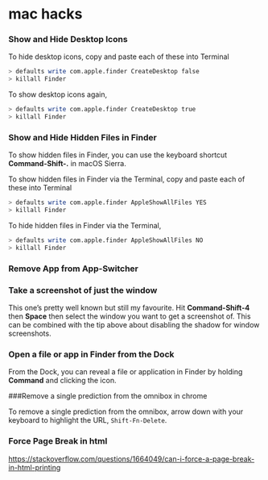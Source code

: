 # mac hacks

### Show and Hide Desktop Icons

To hide desktop icons, copy and paste each of these into Terminal

 ```bash
> defaults write com.apple.finder CreateDesktop false
> killall Finder
 ```

To show desktop icons again,

 ```bash
> defaults write com.apple.finder CreateDesktop true
> killall Finder
 ```



### Show and Hide Hidden Files in Finder

To show hidden files in Finder, you can use the keyboard shortcut **Command-Shift-.** in macOS Sierra.

To show hidden files in Finder via the Terminal, copy and paste each of these into Terminal

 ```bash
> defaults write com.apple.finder AppleShowAllFiles YES
> killall Finder
 ```

To hide hidden files in Finder via the Terminal,

 ```bash
> defaults write com.apple.finder AppleShowAllFiles NO
> killall Finder
 ```



### Remove App from App-Switcher



### Take a screenshot of just the window

This one’s pretty well known but still my favourite. Hit **Command-Shift-4** then **Space** then select the window you want to get a screenshot of. This can be combined with the tip above about disabling the shadow for window screenshots.



### Open a file or app in Finder from the Dock

From the Dock, you can reveal a file or application in Finder by holding **Command** and clicking the icon.



###Remove a single prediction from the omnibox in chrome

To remove a single prediction from the omnibox, arrow down with your keyboard to highlight the URL, `Shift-Fn-Delete`.



### Force Page Break in html 

https://stackoverflow.com/questions/1664049/can-i-force-a-page-break-in-html-printing